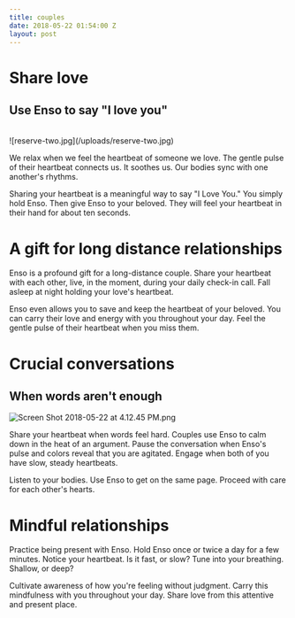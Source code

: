 ```yaml
---
title: couples
date: 2018-05-22 01:54:00 Z
layout: post
---
```


# Share love

## Use Enso to say "I love you"

<br>
![reserve-two.jpg](/uploads/reserve-two.jpg)

We relax when we feel the heartbeat of someone we love. The gentle pulse of their heartbeat connects us. It soothes us. Our bodies sync with one another's rhythms. 

Sharing your heartbeat is a meaningful way to say "I Love You."  You simply hold Enso. Then give Enso to your beloved. They will feel your heartbeat in their hand for about ten seconds. 

# A gift for long distance relationships

Enso is a profound gift for a long-distance couple. Share your heartbeat with each other, live, in the moment, during your daily check-in call. Fall asleep at night holding your love's heartbeat.

Enso even allows you to save and keep the heartbeat of your beloved. You can carry their love and energy with you throughout your day. Feel the gentle pulse of their heartbeat when you miss them. 
<br>

# Crucial conversations
## When words aren't enough

![Screen Shot 2018-05-22 at 4.12.45 PM.png](/uploads/Screen%20Shot%202018-05-22%20at%204.12.45%20PM.png)

Share your heartbeat when words feel hard. Couples use Enso to calm down in the heat of an argument. Pause the conversation when Enso's pulse and colors reveal that you are agitated. Engage when both of you have slow, steady heartbeats. 

Listen to your bodies. Use Enso to get on the same page. Proceed with care for each other's hearts.

# Mindful relationships

Practice being present with Enso. Hold Enso once or twice a day for a few minutes. Notice your heartbeat. Is it fast, or slow? Tune into your breathing. Shallow, or deep?

Cultivate awareness of how you're feeling without judgment. Carry this mindfulness with you throughout your day. Share love from this attentive and present place.